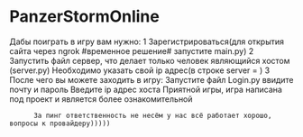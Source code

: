 # PanzerStormOnline
Дабы поиграть в игру вам нужно:
 1 Зарегистрироваться(для открытия сайта через ngrok #временное решение# запустите main.py)
 2 Запустить файл сервер, что делает только человек являющийся хостом (server.py) Необходимо указать свой ip адрес(в строке server = )
 3 После чего вы можете заходить в игру:
          Запустите файл Login.py ввидите почту и пароль 
          Введите ip адрес хоста
          Приятной игры, игра написана под проект и является более ознакомительной
          
          
          
          
          
          
          За пинг ответственность не несём у нас всё работает хорошо, вопросы к провайдеру)))))
